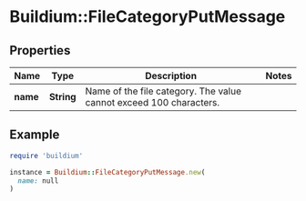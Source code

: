# Buildium::FileCategoryPutMessage

## Properties

| Name | Type | Description | Notes |
| ---- | ---- | ----------- | ----- |
| **name** | **String** | Name of the file category. The value cannot exceed 100 characters. |  |

## Example

```ruby
require 'buildium'

instance = Buildium::FileCategoryPutMessage.new(
  name: null
)
```


